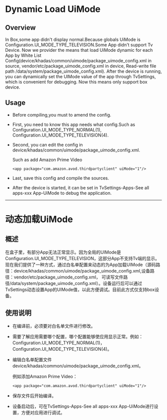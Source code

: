 #   Dynamic Load UiMode

##  Overview
In Box,some app didn't display normal.Because globals UiMode is Configuration.UI_MODE_TYPE_TELEVISION.Some App didn't support Tv Device. Now we provider the means that load UiMode dynamic for each App by White List Config(device/khadas/common/uimode/package_uimode_config.xml in source, vendor/etc/package_uimode_config.xml in device, Read-write file path /data/system/package_uimode_config.xml). After the device is running, you can dynamically set the UIMode value of the app through TvSettings, which is convenient for debugging. Now this means only support box device.

##  Usage
+   Before compiling,you must to amend the config.

+   First, you need to know this app needs what config.Such as Configuration.UI_MODE_TYPE_NORMAL(1), Configuration.UI_MODE_TYPE_TELEVISION(4).

+   Second, you can edit the config in device/khadas/common/uimode/package_uimode_config.xml.

    Such as add Amazon Prime Video

    ```<app package="com.amazon.avod.thirdpartyclient" uiMode="1"/>```

+   Last, save this config and compile the sources.

+   After the device is started, it can be set in TvSettings-Apps-See all apps-xxx App-UiMode to debug the application.


-----
#   动态加载UiMode

##  概述
在盒子里，有部分App无法正常显示。因为全局的UIMode是Configuration.UI_MODE_TYPE_TELEVISION，这部分App不支持Tv端的显示。现在我们提供了一种方式，通过白名单配置来动态的为App加载UIMode（源码路径：device/khadas/common/uimode/package_uimode_config.xml,设备路径：vendor/etc/package_uimode_config.xml， 可读写文件路径/data/system/package_uimode_config.xml）。设备运行后可以通过TvSettings动态设置App的UIMode值，以此方便调试。目前此方式仅支持box设备。

##  使用说明

+   在编译前，必须要对白名单文件进行修改。

+   需要了解应用需要哪个配置，哪个配置能够使应用显示正常。例如：Configuration.UI_MODE_TYPE_NORMAL(1)，Configuration.UI_MODE_TYPE_TELEVISION(4)。

+   编辑白名单配置文件device/khadas/common/uimode/package_uimode_config.xml。

    例如添加Amazon Prime Video：

    ```<app package="com.amazon.avod.thirdpartyclient" uiMode="1"/>```

+   保存文件后开始编译。

+   设备启动后，可在TvSettings-Apps-See all apps-xxx App-UiMode进行设置，方便对应用进行调试。
